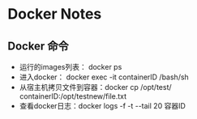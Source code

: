 # Docker Notes

## Docker 命令

- 运行的images列表：  docker ps
- 进入docker：  docker exec -it containerID /bash/sh
- 从宿主机拷贝文件到容器：docker cp  /opt/test/ containerID:/opt/testnew/file.txt
- 查看docker日志：docker logs -f -t --tail 20 容器ID